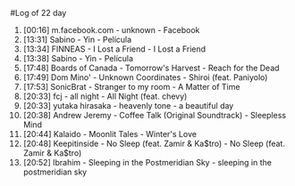 #Log of 22 day

1. [00:16] m.facebook.com - unknown - Facebook
1. [13:31] Sabino - Yin - Película
1. [13:34] FINNEAS - I Lost a Friend - I Lost a Friend
1. [13:38] Sabino - Yin - Película
1. [17:48] Boards of Canada - Tomorrow's Harvest - Reach for the Dead
1. [17:49] Dom Mino' - Unknown Coordinates - Shiroi (feat. Paniyolo)
1. [17:53] SonicBrat - Stranger to my room - A Matter of Time
1. [20:33] fcj - all night - All Night (feat. chevy)
1. [20:33] yutaka hirasaka - heavenly tone - a beautiful day
1. [20:38] Andrew Jeremy - Coffee Talk (Original Soundtrack) - Sleepless Mind
1. [20:44] Kalaido - Moonlit Tales - Winter's Love
1. [20:48] Keepitinside - No Sleep (feat. Zamir & Ka$tro) - No Sleep (feat. Zamir & Ka$tro)
1. [20:52] Ibrahim - Sleeping in the Postmeridian Sky - sleeping in the postmeridian sky
